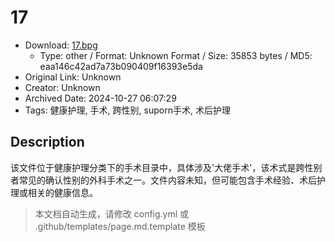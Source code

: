 # 17

- Download: [17.bpg](17.bpg)
    - Type: other / Format: Unknown Format / Size: 35853 bytes / MD5: eaa146c42ad7a73b090409f16393e5da
- Original Link: Unknown
- Creator: Unknown
- Archived Date: 2024-10-27 06:07:29
- Tags: 健康护理, 手术, 跨性别, suporn手术, 术后护理

## Description

该文件位于健康护理分类下的手术目录中，具体涉及'大佬手术'，该术式是跨性别者常见的确认性别的外科手术之一。文件内容未知，但可能包含手术经验、术后护理或相关的健康信息。

> 本文档自动生成，请修改 config.yml 或 .github/templates/page.md.template 模板
